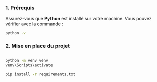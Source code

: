 ### 1. Prérequis
Assurez-vous que **Python** est installé sur votre machine. Vous pouvez vérifier avec la commande :
```bash
python -v
```

### 2. Mise en place du projet
``` bash

python -m venv venv
venv\Scripts\activate

pip install -r requirements.txt
```
